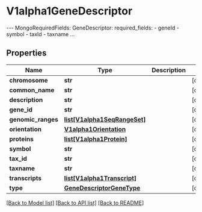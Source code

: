 # V1alpha1GeneDescriptor

--- MongoRequiredFields:   GeneDescriptor:     required_fields:       - geneId       - symbol       - taxId       - taxname ...
## Properties
Name | Type | Description | Notes
------------ | ------------- | ------------- | -------------
**chromosome** | **str** |  | [optional] 
**common_name** | **str** |  | [optional] 
**description** | **str** |  | [optional] 
**gene_id** | **str** |  | [optional] 
**genomic_ranges** | [**list[V1alpha1SeqRangeSet]**](V1alpha1SeqRangeSet.md) |  | [optional] 
**orientation** | [**V1alpha1Orientation**](V1alpha1Orientation.md) |  | [optional] 
**proteins** | [**list[V1alpha1Protein]**](V1alpha1Protein.md) |  | [optional] 
**symbol** | **str** |  | [optional] 
**tax_id** | **str** |  | [optional] 
**taxname** | **str** |  | [optional] 
**transcripts** | [**list[V1alpha1Transcript]**](V1alpha1Transcript.md) |  | [optional] 
**type** | [**GeneDescriptorGeneType**](GeneDescriptorGeneType.md) |  | [optional] 

[[Back to Model list]](../README.md#documentation-for-models) [[Back to API list]](../README.md#documentation-for-api-endpoints) [[Back to README]](../README.md)


